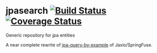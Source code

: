 jpasearch [![Build Status](https://travis-ci.org/jpasearch/jpasearch.png?branch=master)](https://travis-ci.org/jpasearch/jpasearch) [![Coverage Status](https://coveralls.io/repos/jpasearch/jpasearch/badge.png)](https://coveralls.io/r/jpasearch/jpasearch)
=========

Generic repository for jpa entities

A near complete rewrite of [jpa-query-by-example](github.com/https://github.com/jaxio/jpa-query-by-example) of Jaxio/SpringFuse.
